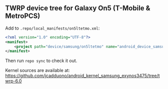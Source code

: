 ## TWRP device tree for Galaxy On5 (T-Mobile & MetroPCS)

Add to `.repo/local_manifests/on5ltetmo.xml`:

```xml
<?xml version="1.0" encoding="UTF-8"?>
<manifest>
	<project path="device/samsung/on5ltetmo" name="android_device_samsung_on5ltetmo" remote="TeamWin" revision="android-6.0" />
</manifest>
```

Then run `repo sync` to check it out.

Kernel sources are available at: https://github.com/jcadduono/android_kernel_samsung_exynos3475/tree/twrp-6.0

